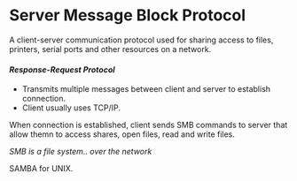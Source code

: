 # Server Message Block Protocol

A client-server communication protocol used for sharing access to files, printers, serial ports and other resources on a network.

#### *Response-Request Protocol*

- Transmits multiple messages between client and server to establish connection.
- Client usually uses TCP/IP.

When connection is established, client sends SMB commands to server that allow themn to access shares, open files, read and write files. 

*SMB is a file system.. over the network*

SAMBA for UNIX.


